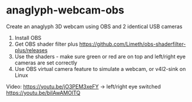 # anaglyph-webcam-obs
Create an anaglyph 3D webcam using OBS and 2 identical USB cameras

1) Install OBS
2) Get OBS shader filter plus https://github.com/Limeth/obs-shaderfilter-plus/releases
3) Use the shaders - make sure green or red are on top and left/right eye cameras are set correctly
4) Use OBS virtual camera feature to simulate a webcam, or v4l2-sink on Linux

Video: https://youtu.be/jO3PEM3xeFY -> left/right eye switched https://youtu.be/biIAwAMOlTQ
